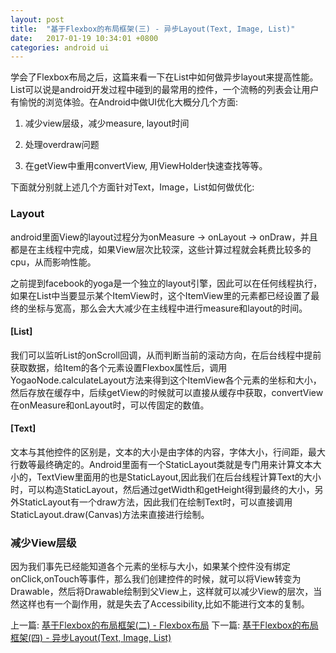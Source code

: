 ```yaml
---
layout: post
title:  "基于Flexbox的布局框架(三) - 异步Layout(Text, Image, List)"
date:   2017-01-19 10:34:01 +0800
categories: android ui
---
```

学会了Flexbox布局之后，这篇来看一下在List中如何做异步layout来提高性能。List可以说是android开发过程中碰到的最常用的控件，一个流畅的列表会让用户有愉悦的浏览体验。在Android中做UI优化大概分几个方面:

1. 减少view层级，减少measure, layout时间

2. 处理overdraw问题

3. 在getView中重用convertView, 用ViewHolder快速查找等等。

下面就分别就上述几个方面针对Text，Image，List如何做优化:

### Layout
android里面View的layout过程分为onMeasure -> onLayout -> onDraw，并且都是在主线程中完成，如果View层次比较深，这些计算过程就会耗费比较多的cpu，从而影响性能。

之前提到facebook的yoga是一个独立的layout引擎，因此可以在任何线程执行，如果在List中当要显示某个ItemView时，这个ItemView里的元素都已经设置了最终的坐标与宽高，那么会大大减少在主线程中进行measure和layout的时间。

#### [List]
我们可以监听List的onScroll回调，从而判断当前的滚动方向，在后台线程中提前获取数据，给Item的各个元素设置Flexbox属性后，调用YogaoNode.calculateLayout方法来得到这个ItemView各个元素的坐标和大小，然后存放在缓存中，后续getView的时候就可以直接从缓存中获取，convertView在onMeasure和onLayout时，可以传固定的数值。

#### [Text]
文本与其他控件的区别是，文本的大小是由字体的内容，字体大小，行间距，最大行数等最终确定的。Android里面有一个StaticLayout类就是专门用来计算文本大小的，TextView里面用的也是StaticLayout,因此我们在后台线程计算Text的大小时，可以构造StaticLayout，然后通过getWidth和getHeight得到最终的大小，另外StaticLayout有一个draw方法，因此我们在绘制Text时，可以直接调用StaticLayout.draw(Canvas)方法来直接进行绘制。

### 减少View层级
因为我们事先已经能知道各个元素的坐标与大小，如果某个控件没有绑定onClick,onTouch等事件，那么我们创建控件的时候，就可以将View转变为Drawable，然后将Drawable绘制到父View上，这样就可以减少View的层次，当然这样也有一个副作用，就是失去了Accessibility,比如不能进行文本的复制。


上一篇:
[基于Flexbox的布局框架(二) - Flexbox布局][part1]
下一篇:
[基于Flexbox的布局框架(四) - 异步Layout(Text, Image, List)][part3]


[part1]:https://shuijwan.github.io//android/ui/2017/01/15/基于Flexbox的布局框架(二)-Flexbox布局.html
[part3]:https://shuijwan.github.io/android/ui/2017/01/19/基于Flexbox的布局框架(三)-异步Layout(Text,Image,List).html
